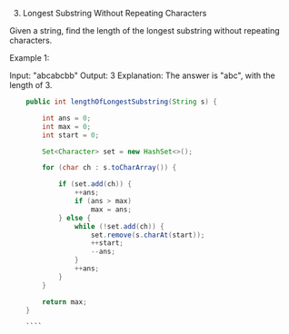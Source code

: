 3. Longest Substring Without Repeating Characters

Given a string, find the length of the longest substring without repeating characters.

Example 1:

Input: "abcabcbb"
Output: 3 
Explanation: The answer is "abc", with the length of 3.

````java
	public int lengthOfLongestSubstring(String s) {

		int ans = 0;
		int max = 0;
		int start = 0;

		Set<Character> set = new HashSet<>();

		for (char ch : s.toCharArray()) {

			if (set.add(ch)) {
				++ans;
				if (ans > max)
					max = ans;
			} else {
				while (!set.add(ch)) {
					set.remove(s.charAt(start));
					++start;
					--ans;
				}
				++ans;
			}
		}

		return max;
	}

	````